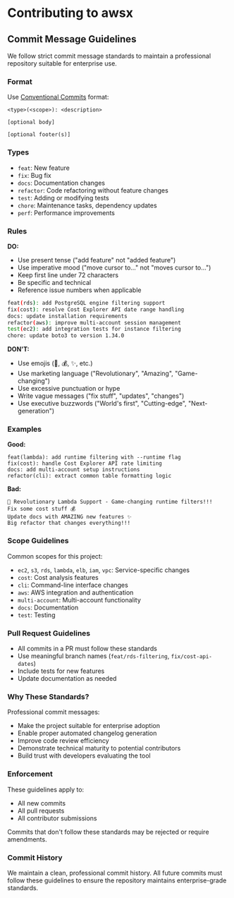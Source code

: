 # Contributing to awsx

## Commit Message Guidelines

We follow strict commit message standards to maintain a professional repository suitable for enterprise use.

### Format

Use [Conventional Commits](https://www.conventionalcommits.org/) format:

```
<type>(<scope>): <description>

[optional body]

[optional footer(s)]
```

### Types

- `feat`: New feature
- `fix`: Bug fix
- `docs`: Documentation changes
- `refactor`: Code refactoring without feature changes
- `test`: Adding or modifying tests
- `chore`: Maintenance tasks, dependency updates
- `perf`: Performance improvements

### Rules

**DO:**
- Use present tense ("add feature" not "added feature")
- Use imperative mood ("move cursor to..." not "moves cursor to...")
- Keep first line under 72 characters
- Be specific and technical
- Reference issue numbers when applicable

```bash
feat(rds): add PostgreSQL engine filtering support
fix(cost): resolve Cost Explorer API date range handling
docs: update installation requirements
refactor(aws): improve multi-account session management
test(ec2): add integration tests for instance filtering
chore: update boto3 to version 1.34.0
```

**DON'T:**
- Use emojis (🚀, 💰, ✨, etc.)
- Use marketing language ("Revolutionary", "Amazing", "Game-changing")
- Use excessive punctuation or hype
- Write vague messages ("fix stuff", "updates", "changes")
- Use executive buzzwords ("World's first", "Cutting-edge", "Next-generation")

### Examples

**Good:**
```
feat(lambda): add runtime filtering with --runtime flag
fix(cost): handle Cost Explorer API rate limiting
docs: add multi-account setup instructions
refactor(cli): extract common table formatting logic
```

**Bad:**
```
🚀 Revolutionary Lambda Support - Game-changing runtime filters!!!
Fix some cost stuff 💰
Update docs with AMAZING new features ✨
Big refactor that changes everything!!!
```

### Scope Guidelines

Common scopes for this project:
- `ec2`, `s3`, `rds`, `lambda`, `elb`, `iam`, `vpc`: Service-specific changes
- `cost`: Cost analysis features
- `cli`: Command-line interface changes
- `aws`: AWS integration and authentication
- `multi-account`: Multi-account functionality
- `docs`: Documentation
- `test`: Testing

### Pull Request Guidelines

- All commits in a PR must follow these standards
- Use meaningful branch names (`feat/rds-filtering`, `fix/cost-api-dates`)
- Include tests for new features
- Update documentation as needed

### Why These Standards?

Professional commit messages:
- Make the project suitable for enterprise adoption
- Enable proper automated changelog generation
- Improve code review efficiency
- Demonstrate technical maturity to potential contributors
- Build trust with developers evaluating the tool

### Enforcement

These guidelines apply to:
- All new commits
- All pull requests
- All contributor submissions

Commits that don't follow these standards may be rejected or require amendments.

### Commit History

We maintain a clean, professional commit history. All future commits must follow these guidelines to ensure the repository maintains enterprise-grade standards. 